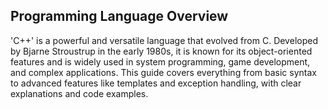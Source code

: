 ## Programming Language Overview

'C++' is a powerful and versatile language that evolved from C. Developed by Bjarne Stroustrup in the early 1980s, it is known for its object-oriented features and is widely used in system programming, game development, and complex applications. This guide covers everything from basic syntax to advanced features like templates and exception handling, with clear explanations and code examples.
